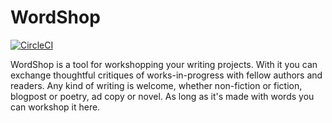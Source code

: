 # WordShop

[![CircleCI](https://circleci.com/gh/WordShopApp/main/tree/master.svg?style=svg&circle-token=62aa93b79fc559a39add5f170f19c7bbc173f5d7)](https://circleci.com/gh/WordShopApp/main/tree/master)

WordShop is a tool for workshopping your writing projects. With it you can exchange thoughtful critiques of works-in-progress with  fellow authors and readers. Any kind of writing is welcome, whether non-fiction or fiction, blogpost or poetry, ad copy or novel. As long as it's made with words you can workshop it here.
